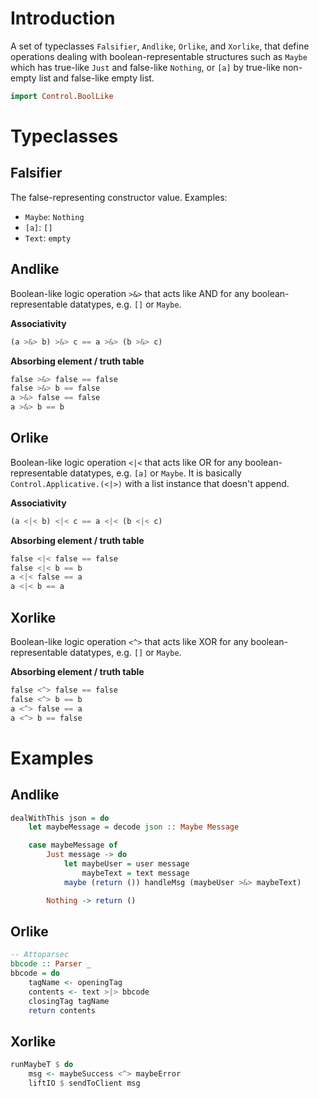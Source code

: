 
# Introduction
A set of typeclasses `Falsifier`, `Andlike`, `Orlike`, and `Xorlike`,
that define operations dealing with boolean-representable structures such
as `Maybe` which has true-like `Just` and false-like `Nothing`, or `[a]` by
true-like non-empty list and false-like empty list.

```haskell
import Control.BoolLike
```

# Typeclasses

## Falsifier
The false-representing constructor value. Examples:

* `Maybe`: `Nothing`
* `[a]`: `[]`
* `Text`: `empty`


## Andlike
Boolean-like logic operation `>&>` that acts like AND for any
boolean-representable datatypes, e.g. `[]` or `Maybe`.

__Associativity__

```haskell
(a >&> b) >&> c == a >&> (b >&> c)
```

__Absorbing element / truth table__

```haskell
false >&> false == false
false >&> b == false
a >&> false == false
a >&> b == b
```

## Orlike
Boolean-like logic operation `<|<` that acts like OR for any
boolean-representable datatypes, e.g. `[a]` or `Maybe`. It is basically
`Control.Applicative.(<|>)` with a list instance that doesn't append.

__Associativity__

```haskell
(a <|< b) <|< c == a <|< (b <|< c)
```

__Absorbing element / truth table__

```haskell
false <|< false == false
false <|< b == b
a <|< false == a
a <|< b == a
```

## Xorlike
Boolean-like logic operation `<^>` that acts like XOR for any
boolean-representable datatypes, e.g. `[]` or `Maybe`.

__Absorbing element / truth table__

```haskell
false <^> false == false
false <^> b == b
a <^> false == a
a <^> b == false
```

# Examples

## Andlike

```haskell
dealWithThis json = do
    let maybeMessage = decode json :: Maybe Message

    case maybeMessage of
        Just message -> do
            let maybeUser = user message
                maybeText = text message
            maybe (return ()) handleMsg (maybeUser >&> maybeText)

        Nothing -> return ()
```

## Orlike

```haskell
-- Attoparsec
bbcode :: Parser _
bbcode = do
    tagName <- openingTag
    contents <- text >|> bbcode
    closingTag tagName
    return contents
```

## Xorlike

```haskell
runMaybeT $ do
    msg <- maybeSuccess <^> maybeError
    liftIO $ sendToClient msg
```

